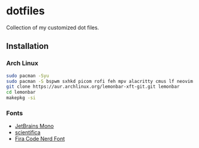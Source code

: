 # dotfiles
Collection of my customized dot files.

## Installation

### Arch Linux
```bash
sudo pacman -Syu
sudo pacman -S bspwm sxhkd picom rofi feh mpv alacritty cmus lf neovim rofi zathura xsecurelock dunst
git clone https://aur.archlinux.org/lemonbar-xft-git.git lemonbar
cd lemonbar
makepkg -si
```

### Fonts
- [JetBrains Mono](https://github.com/JetBrains/JetBrainsMono)
- [scientifica](https://github.com/nerdypepper/scientifica)
- [Fira Code Nerd Font](https://github.com/ryanoasis/nerd-fonts)
